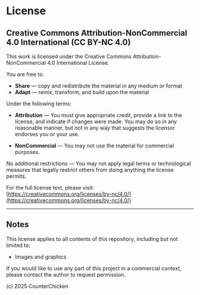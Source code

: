 # License

## Creative Commons Attribution-NonCommercial 4.0 International (CC BY-NC 4.0)

This work is licensed under the Creative Commons Attribution-NonCommercial 4.0 International License.

You are free to:

- **Share** — copy and redistribute the material in any medium or format
- **Adapt** — remix, transform, and build upon the material

Under the following terms:

- **Attribution** — You must give appropriate credit, provide a link to the license, and indicate if changes were made. You may do so in any reasonable manner, but not in any way that suggests the licensor endorses you or your use.

- **NonCommercial** — You may not use the material for commercial purposes.

No additional restrictions — You may not apply legal terms or technological measures that legally restrict others from doing anything the license permits.

For the full license text, please visit:  
[https://creativecommons.org/licenses/by-nc/4.0/](https://creativecommons.org/licenses/by-nc/4.0/)

---

## Notes

This license applies to all contents of this repository, including but not limited to:

- Images and graphics

If you would like to use any part of this project in a commercial context, please contact the author to request permission.

(c) 2025 CounterChicken
